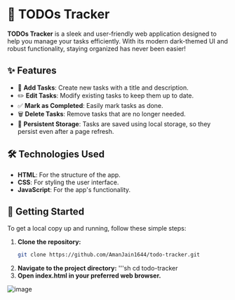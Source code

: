 # 📝 TODOs Tracker



**TODOs Tracker** is a sleek and user-friendly web application designed to help you manage your tasks efficiently. With its modern dark-themed UI and robust functionality, staying organized has never been easier!

## ✨ Features

- 📝 **Add Tasks**: Create new tasks with a title and description.
- ✏️ **Edit Tasks**: Modify existing tasks to keep them up to date.
- ✅ **Mark as Completed**: Easily mark tasks as done.
- 🗑️ **Delete Tasks**: Remove tasks that are no longer needed.
- 💾 **Persistent Storage**: Tasks are saved using local storage, so they persist even after a page refresh.

## 🛠️ Technologies Used

- **HTML**: For the structure of the app.
- **CSS**: For styling the user interface.
- **JavaScript**: For the app's functionality.

## 🚀 Getting Started

To get a local copy up and running, follow these simple steps:

1. **Clone the repository:**
   ```sh
   git clone https://github.com/AmanJain1644/todo-tracker.git
2. **Navigate to the project directory:**
   '''sh
   cd todo-tracker
3. **Open index.html in your preferred web browser.**

![image](https://github.com/user-attachments/assets/59226e4b-10d2-462a-8f6c-82ef65cf2fc8)

   

   
